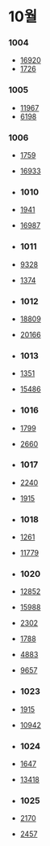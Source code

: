 # 10월

### 1004

- [16920](https://www.acmicpc.net/problem/16920)
- [1726](https://www.acmicpc.net/problem/1726)

### 1005

- [11967](https://www.acmicpc.net/problem/11967)
- [6198](https://www.acmicpc.net/problem/6198)

### 1006

- [1759](https://www.acmicpc.net/problem/1759)
- [16933](https://www.acmicpc.net/problem/16933)

- ### 1010

- [1941](https://www.acmicpc.net/problem/1941)
- [16987](https://www.acmicpc.net/problem/16987)

- ### 1011

- [9328](https://www.acmicpc.net/problem/9328)
- [1374](https://www.acmicpc.net/problem/1374)

- ### 1012

- [18809](https://www.acmicpc.net/problem/18809)
- [20166](https://www.acmicpc.net/problem/20166)

- ### 1013

- [1351](https://www.acmicpc.net/problem/1351)
- [15486](https://www.acmicpc.net/problem/15486)

- ### 1016

- [1799](https://www.acmicpc.net/problem/1799)
- [2660](https://www.acmicpc.net/problem/2660)

- ### 1017

- [2240](https://www.acmicpc.net/problem/2240)
- [1915](https://www.acmicpc.net/problem/1915)

- ### 1018

- [1261](https://www.acmicpc.net/problem/1261)
- [11779](https://www.acmicpc.net/problem/11779)

- ### 1020

- [12852](https://www.acmicpc.net/problem/12852)
- [15988](https://www.acmicpc.net/problem/15988)
- [2302](https://www.acmicpc.net/problem/2302)
- [1788](https://www.acmicpc.net/problem/1788)
- [4883](https://www.acmicpc.net/problem/4883)
- [9657](https://www.acmicpc.net/problem/9657)

- ### 1023

- [1915](https://www.acmicpc.net/problem/1915)
- [10942](https://www.acmicpc.net/problem/10942)

- ### 1024

- [1647](https://www.acmicpc.net/problem/1647)
- [13418](https://www.acmicpc.net/problem/13418)

- ### 1025

- [2170](https://www.acmicpc.net/problem/2170)
- [2457](https://www.acmicpc.net/problem/2457)